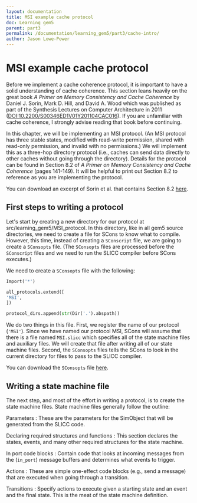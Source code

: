 ```yaml
---
layout: documentation
title: MSI example cache protocol
doc: Learning gem5
parent: part3
permalink: /documentation/learning_gem5/part3/cache-intro/
author: Jason Lowe-Power
---
```



MSI example cache protocol
==========================

Before we implement a cache coherence protocol, it is important to have
a solid understanding of cache coherence. This section leans heavily on
the great book *A Primer on Memory Consistency and Cache Coherence* by
Daniel J. Sorin, Mark D. Hill, and David A. Wood which was published as
part of the Synthesis Lectures on Computer Architecture in 2011
([DOI:10.2200/S00346ED1V01Y201104CAC016](https://doi.org/10.2200/S00346ED1V01Y201104CAC016)).
If you are unfamiliar with cache coherence, I strongly advise reading that book before continuing.

In this chapter, we will be implementing an MSI protocol.
(An MSI protocol has three stable states, modified with read-write permission, shared with read-only permission, and invalid with no permissions.)
We will implement this as a three-hop directory protocol (i.e., caches can send data directly to other caches without going through the directory).
Details for the protocol can be found in Section 8.2 of *A Primer on Memory Consistency and Cache Coherence* (pages 141-149).
It will be helpful to print out Section 8.2 to reference as you are implementing the protocol.

You can download an excerpt of Sorin et al. that contains Section 8.2 [here](/_pages/static/external/Sorin_et-al_Excerpt_8.2.pdf).

## First steps to writing a protocol

Let's start by creating a new directory for our protocol at src/learning\_gem5/MSI\_protocol.
In this directory, like in all gem5 source directories, we need to create a file for SCons to know what to compile.
However, this time, instead of creating a `SConscript` file, we are
going to create a `SConsopts` file. (The `SConsopts` files are processed
before the `SConscript` files and we need to run the SLICC compiler
before SCons executes.)

We need to create a `SConsopts` file with the following:

```python
Import('*')

all_protocols.extend([
'MSI',
])

protocol_dirs.append(str(Dir('.').abspath))
```

We do two things in this file. First, we register the name of our
protocol (`'MSI'`). Since we have named our protocol MSI, SCons will
assume that there is a file named `MSI.slicc` which specifies all of the
state machine files and auxiliary files. We will create that file after
writing all of our state machine files. Second, the `SConsopts` files
tells the SCons to look in the current directory for files to pass to
the SLICC compiler.

You can download the `SConsopts` file
[here](/_pages/static/scripts/part3/MSI_protocol/SConsopts).

Writing a state machine file
----------------------------

The next step, and most of the effort in writing a protocol, is to
create the state machine files. State machine files generally follow the
outline:

Parameters
:   These are the parameters for the SimObject that will be generated
    from the SLICC code.

Declaring required structures and functions
:   This section declares the states, events, and many other required
    structures for the state machine.

In port code blocks
:   Contain code that looks at incoming messages from the (`in_port`)
    message buffers and determines what events to trigger.

Actions
:   These are simple one-effect code blocks (e.g., send a message) that
    are executed when going through a transition.

Transitions
:   Specify actions to execute given a starting state and an event and
    the final state. This is the meat of the state machine definition.
